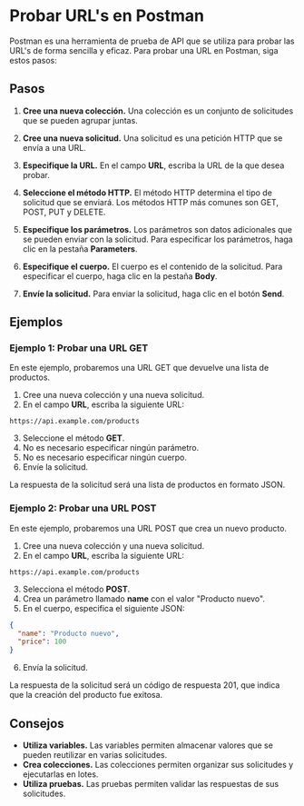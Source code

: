 # Probar URL's en Postman

Postman es una herramienta de prueba de API que se utiliza para probar las URL's de forma sencilla y eficaz. Para probar una URL en Postman, siga estos pasos:

## Pasos 

1. **Cree una nueva colección.** Una colección es un conjunto de solicitudes que se pueden agrupar juntas.

2. **Cree una nueva solicitud.** Una solicitud es una petición HTTP que se envía a una URL.

3. **Especifique la URL.** En el campo **URL**, escriba la URL de la que desea probar.

4. **Seleccione el método HTTP.** El método HTTP determina el tipo de solicitud que se enviará. Los métodos HTTP más comunes son GET, POST, PUT y DELETE.

5. **Especifique los parámetros.** Los parámetros son datos adicionales que se pueden enviar con la solicitud. Para especificar los parámetros, haga clic en la pestaña **Parameters**.

6. **Especifique el cuerpo.** El cuerpo es el contenido de la solicitud. Para especificar el cuerpo, haga clic en la pestaña **Body**.

7. **Envíe la solicitud.** Para enviar la solicitud, haga clic en el botón **Send**.

## Ejemplos

### Ejemplo 1: Probar una URL GET

En este ejemplo, probaremos una URL GET que devuelve una lista de productos.

1. Cree una nueva colección y una nueva solicitud.
2. En el campo **URL**, escriba la siguiente URL:

```
https://api.example.com/products
```

3. Seleccione el método **GET**.
4. No es necesario especificar ningún parámetro.
5. No es necesario especificar ningún cuerpo.
6. Envíe la solicitud.

La respuesta de la solicitud será una lista de productos en formato JSON.

### Ejemplo 2: Probar una URL POST

En este ejemplo, probaremos una URL POST que crea un nuevo producto.

1. Cree una nueva colección y una nueva solicitud.
2. En el campo **URL**, escriba la siguiente URL:

```
https://api.example.com/products
```

3. Selecciona el método **POST**.
4. Crea un parámetro llamado **name** con el valor "Producto nuevo".
5. En el cuerpo, especifica el siguiente JSON:

```json
{
  "name": "Producto nuevo",
  "price": 100
}

```
6. Envía la solicitud.

La respuesta de la solicitud será un código de respuesta 201, que indica que la creación del producto fue exitosa.

## Consejos

* **Utiliza variables.** Las variables permiten almacenar valores que se pueden reutilizar en varias solicitudes.
* **Crea colecciones.** Las colecciones permiten organizar sus solicitudes y ejecutarlas en lotes.
* **Utiliza pruebas.** Las pruebas permiten validar las respuestas de sus solicitudes.
